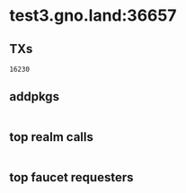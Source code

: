 # test3.gno.land:36657

## TXs
```
16230
```

## addpkgs
```
```

## top realm calls
```
```

## top faucet requesters
```
```

